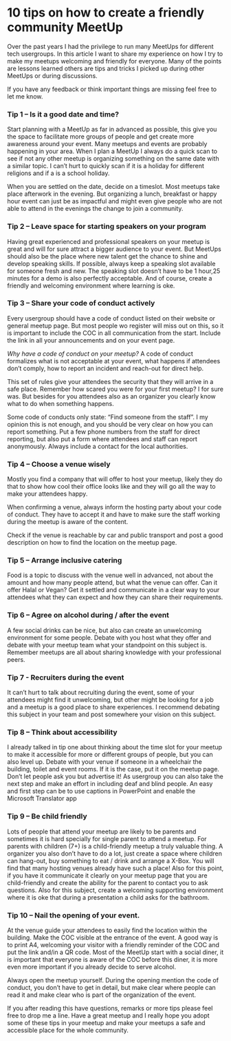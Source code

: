 # 10 tips on how to create a friendly community MeetUp
Over the past years I had the privilege to run many MeetUps for different tech usergroups. In this article I want to share my experience on how I try to make my meetups welcoming and friendly for everyone. Many of the points are lessons learned others are tips and tricks I picked up during other MeetUps or during discussions.

If you have any feedback or think important things are missing feel free to let me know. 

### Tip 1 – Is it a good date and time?
Start planning with a MeetUp as far in advanced as possible, this give you the space to facilitate more groups of people and get create more awareness around your event. Many meetups and events are probably happening in your area. When I plan a MeetUp I always do a quick scan to see if not any other meetup is organizing something on the same date with a similar topic. I can’t hurt to quickly scan if it is a holiday for different religions and if a is a school holiday.	

When you are settled on the date, decide on a timeslot. Most meetups take place afterwork in the evening. But organizing a lunch, breakfast or happy hour event can just be as impactful and might even give people who are not able to attend in the evenings the change to join a community. 

### Tip 2 – Leave space for starting speakers on your program
Having great experienced and professional speakers on your meetup is great and will for sure attract a bigger audience to your event. But MeetUps should also be the place where new talent get the chance to shine and develop speaking skills. If possible, always keep a speaking slot available for someone fresh and new. The speaking slot doesn’t have to be 1 hour,25 minutes for a demo is also perfectly acceptable. And of course, create a friendly and welcoming environment where learning is oke.

### Tip 3 – Share your code of conduct actively
Every usergroup should have a code of conduct listed on their website or general meetup page. But most people wo register will miss out on this, so it is important to include the COC in all communication from the start. Include the link in all your announcements and on your event page.

*Why have a code of conduct on your meetup?*
A code of conduct formalizes what is not acceptable at your event, what happens if attendees don’t comply, how to report an incident and reach-out for direct help. 

This set of rules give your attendees the security that they will arrive in a safe place. Remember how scared you were for your first meetup? I for sure was. But besides for you attendees also as an organizer you clearly know what to do when something happens.

Some code of conducts only state: “Find someone from the staff”. I my opinion this is not enough, and you should be very clear on how you can report something. Put a few phone numbers from the staff for direct reporting, but also put a form where attendees and staff can report anonymously. Always include a contact for the local authorities.

### Tip 4 – Choose a venue wisely
Mostly you find a company that will offer to host your meetup, likely they do that to show how cool their office looks like and they will go all the way to make your attendees happy. 

When confirming a venue, always inform the hosting party about your code of conduct. They have to accept it and have to make sure the staff working during the meetup is aware of the content. 

Check if the venue is reachable by car and public transport and post a good description on how to find the location on the meetup page.

### Tip 5 – Arrange inclusive catering
Food is a topic to discuss with the venue well in advanced, not about the amount and how many people attend, but what the venue can offer. Can it offer Halal or Vegan? Get it settled and communicate in a clear way to your attendees what they can expect and how they can share their requirements.

### Tip 6 – Agree on alcohol during / after the event
A few social drinks can be nice, but also can create an unwelcoming environment for some people. Debate with you host what they offer and debate with your meetup team what your standpoint on this subject is. Remember meetups are all about sharing knowledge with your professional peers.

### Tip 7 - Recruiters during the event
It can’t hurt to talk about recruiting during the event, some of your attendees might find it unwelcoming, but other might be looking for a job and a meetup is a good place to share experiences. I recommend debating this subject in your team and post somewhere your vision on this subject. 

### Tip 8 – Think about accessibility 
I already talked in tip one about thinking about the time slot for your meetup to make it accessible for more or different groups of people, but you can also level up. 
Debate with your venue if someone in a wheelchair the building, toilet and event rooms. If it is the case, put it on the meetup page. Don’t let people ask you but advertise it!
As usergroup you can also take the next step and make an effort in including deaf and blind people. An easy and first step can be to use captions in PowerPoint and enable the Microsoft Translator app  

### Tip 9 – Be child friendly
Lots of people that attend your meetup are likely to be parents and sometimes it is hard specially for single parent to attend a meetup. For parents with children (7+) is a child-friendly meetup a truly valuable thing. A organizer you also don’t have to do a lot, just create a space where children can hang-out, buy something to eat / drink and arrange a X-Box. You will find that many hosting venues already have such a place! Also for this point, if you have it communicate it clearly on your meetup page that you are child-friendly and create the ability for the parent to contact you to ask questions. Also for this subject, create a welcoming supporting environment where it is oke that during a presentation a child asks for the bathroom.

### Tip 10 – Nail the opening of your event.
At the venue guide your attendees to easily find the location within the building. Make the COC visible at the entrance of the event. A good way is to print A4, welcoming your visitor with a friendly reminder of the COC and put the link and/in a QR code. Most of the MeetUp start with a social diner, it is important that everyone is aware of the COC before this diner, it is more even more important if you already decide to serve alcohol.

Always open the meetup yourself. During the opening mention the code of conduct, you don’t have to get in detail, but make clear where people can read it and make clear who is part of the organization of the event. 

If you after reading this have questions, remarks or more tips please feel free to drop me a line.
Have a great meetup and I really hope you adopt some of these tips in your meetup and make your meetups a safe and accessible place for the whole community.

